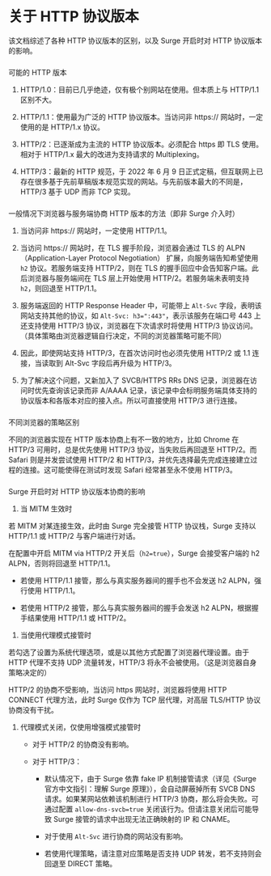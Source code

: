 关于 HTTP 协议版本
============

该文档综述了各种 HTTP 协议版本的区别，以及 Surge 开启时对 HTTP 协议版本的影响。

### 

[](#ke-neng-de-http-ban-ben)

可能的 HTTP 版本

1.  HTTP/1.0：目前已几乎绝迹，仅有极个别网站在使用。但本质上与 HTTP/1.1 区别不大。
    
2.  HTTP/1.1：使用最为广泛的 HTTP 协议版本。当访问非 https:// 网站时，一定使用的是 HTTP/1.x 协议。
    
3.  HTTP/2：已逐渐成为主流的 HTTP 协议版本。必须配合 https 即 TLS 使用。相对于 HTTP/1.x 最大的改进为支持请求的 Multiplexing。
    
4.  HTTP/3：最新的 HTTP 规范，于 2022 年 6 月 9 日正式定稿，但互联网上已存在很多基于先前草稿版本规范实现的网站。与先前版本最大的不同是，HTTP/3 基于 UDP 而非 TCP 实现。
    

### 

[](#yi-ban-qing-kuang-xia-liu-lan-qi-yu-fu-wu-duan-xie-shang-http-ban-ben-de-fang-fa-ji-fei-surge-jie-ru)

一般情况下浏览器与服务端协商 HTTP 版本的方法（即非 Surge 介入时）

1.  当访问非 https:// 网站时，一定使用 HTTP/1.1。
    
2.  当访问 https:// 网站时，在 TLS 握手阶段，浏览器会通过 TLS 的 ALPN（Application-Layer Protocol Negotiation） 扩展，向服务端告知希望使用 `h2` 协议。若服务端支持 HTTP/2，则在 TLS 的握手回应中会告知客户端。此后浏览器与服务端间在 TLS 层上开始使用 HTTP/2。若服务端未表明支持 `h2`，则回退至 HTTP/1.1。
    
3.  服务端返回的 HTTP Response Header 中，可能带上 `Alt-Svc` 字段，表明该网站支持其他的协议，如 `Alt-Svc: h3=":443"`，表示该服务在端口号 443 上还支持使用 HTTP/3 协议，浏览器在下次请求时将使用 HTTP/3 协议访问。（具体策略由浏览器逻辑自行决定，不同的浏览器策略可能不同）
    
4.  因此，即使网站支持 HTTP/3，在首次访问时也必须先使用 HTTP/2 或 1.1 连接，当读取到 Alt-Svc 字段后再升级为 HTTP/3。
    
5.  为了解决这个问题，又新加入了 SVCB/HTTPS RRs DNS 记录，浏览器在访问时优先查询该记录而非 A/AAAA 记录，该记录中会标明服务端具体支持的协议版本和各版本对应的接入点。所以可直接使用 HTTP/3 进行连接。
    

### 

[](#bu-tong-liu-lan-qi-de-ce-le-qu-bie)

不同浏览器的策略区别

不同的浏览器实现在 HTTP 版本协商上有不一致的地方，比如 Chrome 在 HTTP/3 可用时，总是优先使用 HTTP/3 协议，当失败后再回退至 HTTP/2。而 Safari 则是并发尝试使用 HTTP/2 和 HTTP/3，并优先选择最先完成连接建立过程的连接。这可能使得在测试时发现 Safari 经常甚至永不使用 HTTP/3。

### 

[](#surge-kai-qi-shi-dui-http-xie-yi-ban-ben-xie-shang-de-ying-xiang)

Surge 开启时对 HTTP 协议版本协商的影响

1.  当 MITM 生效时
    

若 MITM 对某连接生效，此时由 Surge 完全接管 HTTP 协议栈，Surge 支持以 HTTP/1.1 或 HTTP/2 与客户端进行对话。

在配置中开启 MITM via HTTP/2 开关后（`h2=true`），Surge 会接受客户端的 h2 ALPN，否则将回退至 HTTP/1.1。

*   若使用 HTTP/1.1 接管，那么与真实服务器间的握手也不会发送 h2 ALPN，强行使用 HTTP/1.1。
    
*   若使用 HTTP/2 接管，那么与真实服务器间的握手会发送 h2 ALPN，根据握手结果使用 HTTP/1.1 或 HTTP/2。
    

1.  当使用代理模式接管时
    

若勾选了设置为系统代理选项，或是以其他方式配置了浏览器代理设置。由于 HTTP 代理不支持 UDP 流量转发，HTTP/3 将永不会被使用。（这是浏览器自身策略决定的）

HTTP/2 的协商不受影响，当访问 https 网站时，浏览器将使用 HTTP CONNECT 代理方法，此时 Surge 仅作为 TCP 层代理，对高层 TLS/HTTP 协议协商没有干扰。

1.  代理模式关闭，仅使用增强模式接管时
    
    *   对于 HTTP/2 的协商没有影响。
        
    *   对于 HTTP/3：
        
        *   默认情况下，由于 Surge 依靠 fake IP 机制接管请求（详见《Surge 官方中文指引：理解 Surge 原理》），会自动屏蔽掉所有 SVCB DNS 请求。如果某网站依赖该机制进行 HTTP/3 协商，那么将会失败。可通过配置 `allow-dns-svcb=true` 关闭该行为。但请注意关闭后可能导致 Surge 接管的请求中出现无法正确映射的 IP 和 CNAME。
            
        *   对于使用 `Alt-Svc` 进行协商的网站没有影响。
            
        *   若使用代理策略，请注意对应策略是否支持 UDP 转发，若不支持则会回退至 DIRECT 策略。